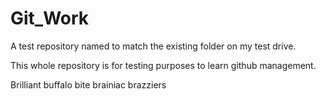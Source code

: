 Git_Work
================

A test repository named to match the existing folder on my test drive.

This whole repository is for testing purposes to learn github management.

Brilliant buffalo bite brainiac brazziers
